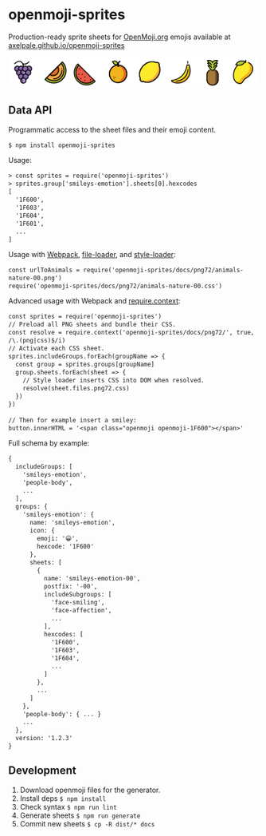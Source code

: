 # openmoji-sprites

Production-ready sprite sheets for [OpenMoji.org](https://openmoji.org/) emojis available at [axelpale.github.io/openmoji-sprites](https://axelpale.github.io/openmoji-sprites)

![Fruits](docs/fruits-sample.png)

## Data API

Programmatic access to the sheet files and their emoji content.

    $ npm install openmoji-sprites

Usage:

    > const sprites = require('openmoji-sprites')
    > sprites.group['smileys-emotion'].sheets[0].hexcodes
    [
      '1F600',
      '1F603',
      '1F604',
      '1F601',
      ...
    ]

Usage with [Webpack](https://webpack.js.org/), [file-loader](https://webpack.js.org/loaders/file-loader/), and [style-loader](https://webpack.js.org/loaders/style-loader/):

    const urlToAnimals = require('openmoji-sprites/docs/png72/animals-nature-00.png')
    require('openmoji-sprites/docs/png72/animals-nature-00.css')

Advanced usage with Webpack and [require.context](https://webpack.js.org/guides/dependency-management/#requirecontext):

    const sprites = require('openmoji-sprites')
    // Preload all PNG sheets and bundle their CSS.
    const resolve = require.context('openmoji-sprites/docs/png72/', true, /\.(png|css)$/i)
    // Activate each CSS sheet.
    sprites.includeGroups.forEach(groupName => {
      const group = sprites.groups[groupName]
      group.sheets.forEach(sheet => {
        // Style loader inserts CSS into DOM when resolved.
        resolve(sheet.files.png72.css)
      })
    })

    // Then for example insert a smiley:
    button.innerHTML = '<span class="openmoji openmoji-1F600"></span>'

Full schema by example:

    {
      includeGroups: [
        'smileys-emotion',
        'people-body',
        ...
      ],
      groups: {
        'smileys-emotion': {
          name: 'smileys-emotion',
          icon: {
            emoji: '😀',
            hexcode: '1F600'
          },
          sheets: [
            {
              name: 'smileys-emotion-00',
              postfix: '-00',
              includeSubgroups: [
                'face-smiling',
                'face-affection',
                ...
              ],
              hexcodes: [
                '1F600',
                '1F603',
                '1F604',
                ...
              ]
            },
            ...
          ]
        },
        'people-body': { ... }
        ...
      },
      version: '1.2.3'
    }

## Development

1. Download openmoji files for the generator.
1. Install deps `$ npm install`
1. Check syntax `$ npm run lint`
1. Generate sheets `$ npm run generate`
1. Commit new sheets `$ cp -R dist/* docs`
